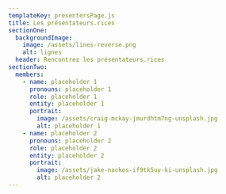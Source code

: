 ```yaml
---
templateKey: presentersPage.js
title: Les présentateurs.rices
sectionOne:
  backgroundImage:
    image: /assets/lines-reverse.png
    alt: lignes
  header: Rencontrez les présentateurs.rices
sectionTwo:
  members:
    - name: placeholder 1
      pronouns: placeholder 1
      role: placeholder 1
      entity: placeholder 1
      portrait:
        image: /assets/craig-mckay-jmurdhtm7ng-unsplash.jpg
        alt: placeholder 1
    - name: placeholder 2
      pronouns: placeholder 2
      role: placeholder 2
      entity: placeholder 2
      portrait:
        image: /assets/jake-nackos-if9tk5uy-ki-unsplash.jpg
        alt: placeholder 2
---
```


